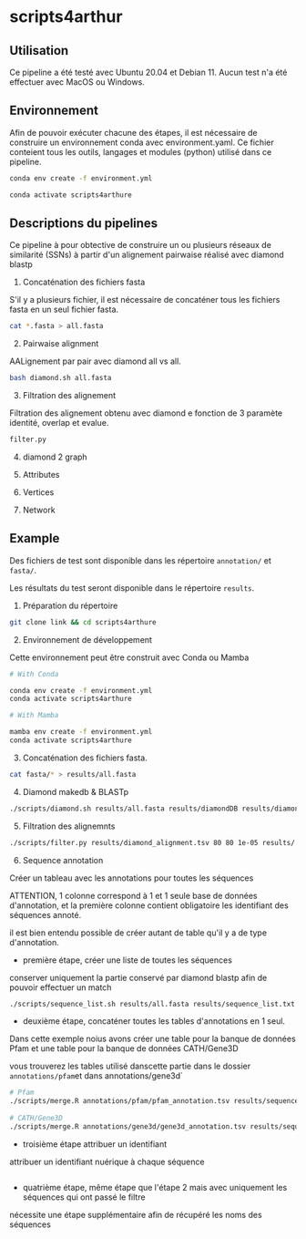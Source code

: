 # scripts4arthur

## Utilisation

Ce pipeline a été testé avec Ubuntu 20.04 et Debian 11. Aucun test n'a été effectuer avec MacOS ou Windows.

## Environnement

Afin de pouvoir exécuter chacune des étapes, il est nécessaire de construire un environnement conda avec environment.yaml. Ce fichier conteient tous les outils, langages et modules (python) utilisé  dans ce pipeline.

```bash
conda env create -f environment.yml

conda activate scripts4arthure
```

## Descriptions du pipelines

Ce pipeline à pour obtective de construire un ou plusieurs réseaux de similarité (SSNs) à partir d'un alignement pairwaise réalisé avec diamond blastp

1. Concaténation des fichiers  fasta

S'il y a plusieurs fichier, il est nécessaire de concaténer tous les fichiers fasta en un seul fichier fasta.

```bash
cat *.fasta > all.fasta
```

2. Pairwaise alignment

AALignement par pair avec diamond all vs all.

```bash
bash diamond.sh all.fasta
```

3. Filtration des alignement

Filtration des alignement obtenu avec diamond e fonction de 3 paramète identité, overlap et evalue.

```bash
filter.py
```

4. diamond 2 graph 



5. Attributes

6. Vertices

7. Network


## Example 

Des fichiers de test sont disponible dans les répertoire `annotation/` et `fasta/`.

Les résultats du test seront disponible dans le répertoire `results`.

1. Préparation du répertoire

```bash
git clone link && cd scripts4arthure
```

2. Environnement de développement

Cette environnement peut être construit avec Conda ou Mamba

```bash
# With Conda

conda env create -f environment.yml
conda activate scripts4arthure

# With Mamba

mamba env create -f environment.yml
conda activate scripts4arthure
```

3. Concaténation des fichiers fasta.

```bash
cat fasta/* > results/all.fasta
```

4. Diamond makedb & BLASTp

```bash
./scripts/diamond.sh results/all.fasta results/diamondDB results/diamond_alignment.tsv
```

5. Filtration des alignemnts
 
```bash
./scripts/filter.py results/diamond_alignment.tsv 80 80 1e-05 results/
```
 
6. Sequence annotation
 
Créer un tableau avec les annotations pour toutes les séquences
 
ATTENTION, 1 colonne correspond à 1 et 1 seule base de données d'annotation, et la première colonne contient obligatoire les identifiant des séquences annoté. 
 
il est bien entendu possible de créer autant de table qu'il y a de type d'annotation.
 
- première étape, créer une liste de toutes les séquences
 
conserver uniquement la partie conservé par diamond blastp afin de pouvoir effectuer un match
 
```bash
./scripts/sequence_list.sh results/all.fasta results/sequence_list.txt 
```
 
- deuxième étape, concaténer toutes les tables d'annotations en 1 seul.
 
Dans cette exemple noius avons créer une table pour la banque de données Pfam et une table pour la banque de données CATH/Gene3D
 
vous trouverez les tables utilisé danscette partie dans le dossier `annotations/pfam`et dans annotations/gene3d`
 
```bash
# Pfam
./scripts/merge.R annotations/pfam/pfam_annotation.tsv results/sequence_list.txt pfam results/
 
# CATH/Gene3D
./scripts/merge.R annotations/gene3d/gene3d_annotation.tsv results/sequence_list.txt gene3d results/
```

- troisième étape attribuer un identifiant

attribuer un identifiant nuérique à chaque séquence

```bash


```
 
- quatrième étape, même étape que l'étape 2 mais avec uniquement les séquences qui ont passé le filtre
 
nécessite une étape supplémentaire afin de récupéré les noms des séquences
 

 
 
 
 
 
 
 
